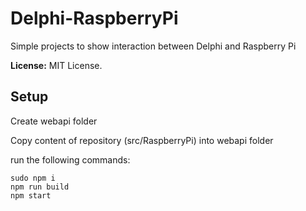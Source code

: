# Delphi-RaspberryPi
Simple projects to show interaction between Delphi and Raspberry Pi

**License:** MIT License.

## Setup
Create webapi folder

Copy content of repository (src/RaspberryPi) into webapi folder

run the following commands:
```
sudo npm i
npm run build
npm start

```
